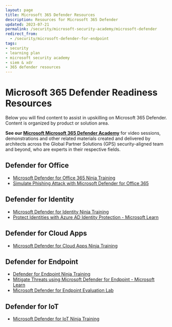 ```yaml
---
layout: page
title: Microsoft 365 Defender Resources
description: Resources for Microsoft 365 Defender
updated: 2023-07-21
permalink: /security/microsoft-security-academy/microsoft-defender
redirect_from:
  - /security/microsoft-defender-for-endpoint
tags:
- security
- learning plan
- microsoft security academy
- siem & xdr
- 365 defender resources
---
```


# Microsoft 365 Defender Readiness Resources
Below you will find content to assist in upskilling on Microsoft 365 Defender. Content is organized by product or solution area.

**See our [Microsoft Microsoft 365 Defender Academy](https://microsoft.github.io/PartnerResources/skilling/microsoft-security-academy/d365-academy)** for video sessions, demonstrations and other related materials created and delivered by architects across the Global Partner Solutions (GPS) security-aligned team and beyond, who are experts in their respective fields.

## Defender for Office
* [Microsoft Defender for Office 365 Ninja Training](https://techcommunity.microsoft.com/t5/microsoft-defender-for-office/become-a-microsoft-defender-for-office-365-ninja/ba-p/2187392)
* [Simulate Phishing Attack with Microsoft Defender for Office 365](https://docs.microsoft.com/en-us/microsoft-365/security/office-365-security/attack-simulation-training?view=o365-worldwide)

## Defender for Identity
* [Microsoft Defender for Identity Ninja Training](https://techcommunity.microsoft.com/t5/security-compliance-and-identity/microsoft-defender-for-identity-ninja-training/ba-p/2117904?WT.mc_id=m365-0000-rotrent)
* [Protect Identities with Azure AD Identity Protection - Microsoft Learn](https://docs.microsoft.com/en-us/learn/modules/protect-identities-with-aad-idp/?WT.mc_id=itopstalk-blog-socuff)

## Defender for Cloud Apps
* [Microsoft Defender for Cloud Apps Ninja Training](https://techcommunity.microsoft.com/t5/security-compliance-and-identity/microsoft-defender-for-cloud-apps-ninja-training-june-2022/ba-p/2751518)

## Defender for Endpoint
* [Defender for Endpoint Ninja Training](https://techcommunity.microsoft.com/t5/microsoft-defender-for-endpoint/become-a-microsoft-defender-for-endpoint-ninja/ba-p/1515647)
* [Mitigate Threats using Microsoft Defender for Endpoint - Microsoft Learn](https://docs.microsoft.com/en-us/learn/paths/sc-200-mitigate-threats-using-microsoft-defender-for-endpoint/)
* [Microsoft Defender for Endpoint Evaluation Lab](https://learn.microsoft.com/en-us/microsoft-365/security/defender-endpoint/evaluation-lab?view=o365-worldwide)

## Defender for IoT
* [Microsoft Defender for IoT Ninja Training](https://techcommunity.microsoft.com/t5/microsoft-defender-for-iot-blog/microsoft-defender-for-iot-ninja-training/ba-p/2428899?WT.mc_id=m365-0000-rotrent)